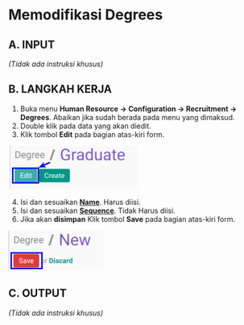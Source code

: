 # Memodifikasi Degrees

## A. INPUT

*(Tidak ada instruksi khusus)*

## B. LANGKAH KERJA

1. Buka menu **Human Resource -> Configuration -> Recruitment -> Degrees**. Abaikan jika sudah berada pada menu yang dimaksud.
2. Double klik pada data yang akan diedit.
3. Klik tombol **Edit** pada bagian atas-kiri form.

![](../../img/degrees/tombol-edit.png)

4. Isi dan sesuaikan **[Name](./penjelasan.md#field-name)**. Harus diisi.
5. Isi dan sesuaikan **[Sequence](./penjelasan.md#field-sequence)**. Tidak Harus diisi.
6. Jika akan **disimpan** Klik tombol **Save** pada bagian atas-kiri form.

![](../../img/degrees/tombol-save.png)

## C. OUTPUT

*(Tidak ada instruksi khusus)*
